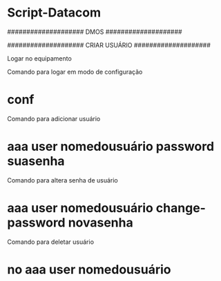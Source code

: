 # Script-Datacom

#################### DMOS ####################

#################### CRIAR USUÁRIO ####################

Logar no equipamento

Comando para logar em modo de configuração

# conf

Comando para adicionar usuário

# aaa user nomedousuário password suasenha

Comando para altera senha de usuário

# aaa user nomedousuário change-password novasenha

Comando para deletar usuário

# no aaa user nomedousuário 





